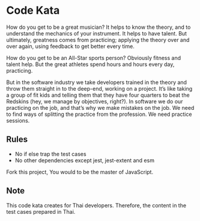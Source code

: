# Code Kata

How do you get to be a great musician? It helps to know the theory, and to understand the mechanics of your instrument. It helps to have talent. But ultimately, greatness comes from practicing; applying the theory over and over again, using feedback to get better every time.

How do you get to be an All-Star sports person? Obviously fitness and talent help. But the great athletes spend hours and hours every day, practicing.

But in the software industry we take developers trained in the theory and throw them straight in to the deep-end, working on a project. It’s like taking a group of fit kids and telling them that they have four quarters to beat the Redskins (hey, we manage by objectives, right?). In software we do our practicing on the job, and that’s why we make mistakes on the job. We need to find ways of splitting the practice from the profession. We need practice sessions.

## Rules

- No if else trap the test cases
- No other dependencies except jest, jest-extent and esm

Fork this project, You would to be the master of JavaScript.

## Note

This code kata creates for Thai developers. Therefore, the content in the test cases prepared in Thai.

